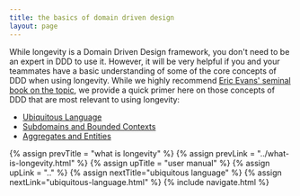 ```yaml
---
title: the basics of domain driven design
layout: page
---
```


While longevity is a Domain Driven Design framework, you don't need to
be an expert in DDD to use it. However, it will be very helpful if you
and your teammates have a basic understanding of some of the core
concepts of DDD when using longevity. While we highly recommend [Eric
Evans' seminal book on the
topic](http://www.amazon.com/gp/product/0321125215/ref=as_li_tl?ie=UTF8&camp=1789&creative=9325&creativeASIN=0321125215&linkCode=as2&tag=longevity-02-20&linkId=H6BVI2N7QYDHQWYU),
we provide a quick primer here on those concepts of DDD that are most
relevant to using longevity:

- [Ubiquitous Language](ubiquitous-language.html)
- [Subdomains and Bounded Contexts](subdomains-and-bounded-contexts.html)
- [Aggregates and Entities](aggregates-and-entities.html)

{% assign prevTitle = "what is longevity" %}
{% assign prevLink = "../what-is-longevity.html" %}
{% assign upTitle = "user manual" %}
{% assign upLink = ".." %}
{% assign nextTitle="ubiquitous language" %}
{% assign nextLink="ubiquitous-language.html" %}
{% include navigate.html %}

